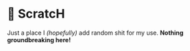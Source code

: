# 💩 ScratcH
Just a place I _(hopefully)_ add random shit for my use. **Nothing groundbreaking here!**
